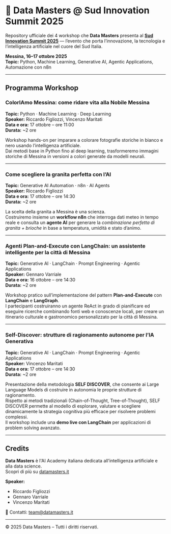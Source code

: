 # 🧠 Data Masters @ Sud Innovation Summit 2025

Repository ufficiale dei 4 workshop che **Data Masters** presenta al **[Sud Innovation Summit 2025](https://sudinnovationsummit.it/)** — l’evento che porta l’innovazione, la tecnologia e l’intelligenza artificiale nel cuore del Sud Italia.

**Messina, 16–17 ottobre 2025**  
**Topic:** Python, Machine Learning, Generative AI, Agentic Applications, Automazione con n8n

---

## Programma Workshop

### ColorIAmo Messina: come ridare vita alla Nobile Messina  
**Topic:** Python · Machine Learning · Deep Learning  
**Speaker:** Riccardo Figliozzi, Vincenzo Maritati  
**Data e ora:** 17 ottobre – ore 11:00  
**Durata:** ~2 ore  

Workshop hands-on per imparare a colorare fotografie storiche in bianco e nero usando l’intelligenza artificiale.  
Dai metodi base in Python fino al deep learning, trasformeremo immagini storiche di Messina in versioni a colori generate da modelli neurali.

---

### Come scegliere la granita perfetta con l’AI  
**Topic:** Generative AI Automation · n8n · AI Agents  
**Speaker:** Riccardo Figliozzi  
**Data e ora:** 17 ottobre – ore 14:30  
**Durata:** ~2 ore  

La scelta della granita a Messina è una scienza.  
Costruiremo insieme un **workflow n8n** che interroga dati meteo in tempo reale e consulta un **agente AI** per generare la *combinazione perfetta di granita + brioche* in base a temperatura, umidità e stato d’animo.

---

### Agenti Plan-and-Execute con LangChain: un assistente intelligente per la città di Messina  
**Topic:** Generative AI · LangChain · Prompt Engineering · Agentic Applications  
**Speaker:** Gennaro Varriale  
**Data e ora:** 16 ottobre – ore 14:30  
**Durata:** ~2 ore  

Workshop pratico sull’implementazione del pattern **Plan-and-Execute** con **LangChain** e **LangGraph**.  
I partecipanti costruiranno un agente ReAct in grado di pianificare ed eseguire ricerche combinando fonti web e conoscenze locali, per creare un itinerario culturale e gastronomico personalizzato per la città di Messina.

---

### Self-Discover: strutture di ragionamento autonome per l’IA Generativa  
**Topic:** Generative AI · LangChain · Prompt Engineering · Agentic Applications  
**Speaker:** Vincenzo Maritati  
**Data e ora:** 17 ottobre – ore 14:30  
**Durata:** ~2 ore  

Presentazione della metodologia **SELF DISCOVER**, che consente ai Large Language Models di costruire in autonomia le proprie strutture di ragionamento.  
Rispetto ai metodi tradizionali (Chain-of-Thought, Tree-of-Thought), SELF DISCOVER permette al modello di esplorare, valutare e scegliere dinamicamente la strategia cognitiva più efficace per risolvere problemi complessi.  
Il workshop include una **demo live con LangChain** per applicazioni di problem solving avanzato.

---

## Credits

**Data Masters** è l'AI Academy italiana dedicata all’intelligenza artificiale e alla data science.  
Scopri di più su [datamasters.it](https://datamasters.it)

**Speaker:**  
- Riccardo Figliozzi
- Gennaro Varriale
- Vincenzo Maritati 

📧 Contatti: <a href="mailto:team@datamasters.it">team@datamasters.it</a>

---

© 2025 Data Masters – Tutti i diritti riservati.